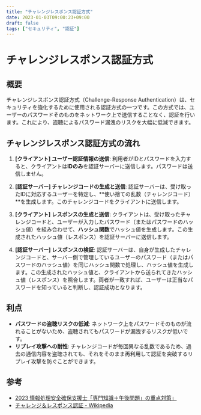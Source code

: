 ```yaml
---
title: "チャレンジレスポンス認証方式"
date: 2023-01-03T09:00:23+09:00
draft: false
tags: ["セキュリティ", "認証"] 
---
```

<!--more-->
# チャレンジレスポンス認証方式

## 概要

チャレンジレスポンス認証方式（Challenge-Response Authentication）は、セキュリティを強化するために使用される認証方式の一つです。この方式では、ユーザーのパスワードそのものをネットワーク上で送信することなく、認証を行います。これにより、盗聴によるパスワード漏洩のリスクを大幅に低減できます。

## チャレンジレスポンス認証方式の流れ

1.  **[クライアント] ユーザー認証情報の送信**:
    利用者がIDとパスワードを入力すると、クライアントは**IDのみ**を認証サーバーに送信します。パスワードは送信しません。

2.  **[認証サーバー] チャレンジコードの生成と送信**:
    認証サーバーは、受け取ったIDに対応するユーザーを特定し、**使い捨ての乱数（チャレンジコード）**を生成します。このチャレンジコードをクライアントに送信します。

3.  **[クライアント] レスポンスの生成と送信**:
    クライアントは、受け取ったチャレンジコードと、ユーザーが入力したパスワード（またはパスワードのハッシュ値）を組み合わせて、**ハッシュ関数**でハッシュ値を生成します。この生成されたハッシュ値（レスポンス）を認証サーバーに送信します。

4.  **[認証サーバー] レスポンスの検証**:
    認証サーバーは、自身が生成したチャレンジコードと、サーバー側で管理しているユーザーのパスワード（またはパスワードのハッシュ値）を同じハッシュ関数で処理し、ハッシュ値を生成します。この生成されたハッシュ値と、クライアントから送られてきたハッシュ値（レスポンス）を照合します。両者が一致すれば、ユーザーは正当なパスワードを知っていると判断し、認証成功となります。

## 利点

-   **パスワードの盗聴リスクの低減**: ネットワーク上をパスワードそのものが流れることがないため、盗聴されてもパスワードが漏洩するリスクが低いです。
-   **リプレイ攻撃への耐性**: チャレンジコードが毎回異なる乱数であるため、過去の通信内容を盗聴されても、それをそのまま再利用して認証を突破するリプレイ攻撃を防ぐことができます。

## 参考
-   [2023 情報処理安全確保支援士「専門知識＋午後問題」の重点対策」](https://amzn.to/3jHwphg)
-   [チャレンジ＆レスポンス認証 - Wikipedia](https://ja.wikipedia.org/wiki/%E3%83%81%E3%83%A3%E3%83%AC%E3%83%B3%E3%82%B8%EF%BC%86%E3%83%AC%E3%82%B9%E3%83%9D%E3%83%B3%E3%82%B9%E8%AA%8D%E8%A8%BC)